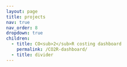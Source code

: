 ```yaml
---
layout: page
title: projects
nav: true
nav_order: 8
dropdown: true
children:
  - title: CO<sub>2</sub>R costing dashboard
    permalink: /CO2R-dashboard/
  - title: divider
---
```

